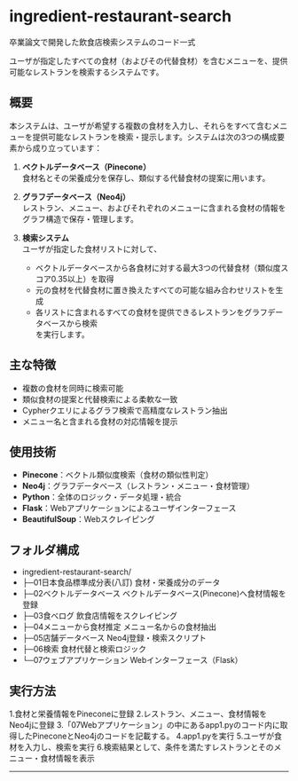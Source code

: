 # ingredient-restaurant-search
卒業論文で開発した飲食店検索システムのコード一式

ユーザが指定したすべての食材（およびその代替食材）を含むメニューを、提供可能なレストランを検索するシステムです。

## 概要

本システムは、ユーザが希望する複数の食材を入力し、それらをすべて含むメニューを提供可能なレストランを検索・提示します。システムは次の3つの構成要素から成り立っています：

1. **ベクトルデータベース（Pinecone）**  
   食材名とその栄養成分を保存し、類似する代替食材の提案に用います。

2. **グラフデータベース（Neo4j）**  
   レストラン、メニュー、およびそれぞれのメニューに含まれる食材の情報をグラフ構造で保存・管理します。

3. **検索システム**  
   ユーザが指定した食材リストに対して、
   - ベクトルデータベースから各食材に対する最大3つの代替食材（類似度スコア0.35以上）を取得
   - 元の食材を代替食材に置き換えたすべての可能な組み合わせリストを生成
   - 各リストに含まれるすべての食材を提供できるレストランをグラフデータベースから検索  
   を実行します。

## 主な特徴

- 複数の食材を同時に検索可能
- 類似食材の提案と代替検索による柔軟な一致
- Cypherクエリによるグラフ検索で高精度なレストラン抽出
- メニュー名と含まれる食材の対応情報を提示

## 使用技術

- **Pinecone**：ベクトル類似度検索（食材の類似性判定）
- **Neo4j**：グラフデータベース（レストラン・メニュー・食材管理）
- **Python**：全体のロジック・データ処理・統合
- **Flask**：Webアプリケーションによるユーザインターフェース
- **BeautifulSoup**：Webスクレイピング

## フォルダ構成

- ingredient-restaurant-search/
- ├─01日本食品標準成分表(八訂)       食材・栄養成分のデータ
- ├─02ベクトルデータベース           ベクトルデータベース(Pinecone)へ食材情報を登録
- ├─03食べログ                     飲食店情報をスクレイピング
- ├─04メニューから食材推定           メニュー名からの食材抽出
- ├─05店舗データベース               Neo4j登録・検索スクリプト
- ├─06検索                        食材代替と検索ロジック
- └─07ウェブアプリケーション         Webインターフェース（Flask）

## 実行方法

1.食材と栄養情報をPineconeに登録
2.レストラン、メニュー、食材情報をNeo4jに登録
3.「07Webアプリケーション」の中にあるapp1.pyのコード内に取得したPineconeとNeo4jのコードを記載する。
4.app1.pyを実行
5.ユーザが食材を入力し、検索を実行
6.検索結果として、条件を満たすレストランとそのメニュー・食材情報を表示

---
